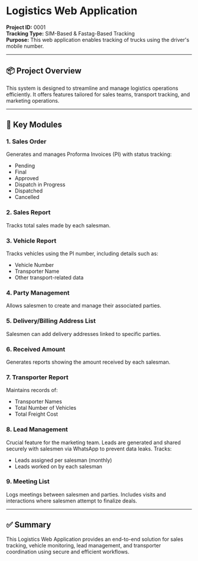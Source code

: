# Logistics Web Application

**Project ID:** 0001  
**Tracking Type:** SIM-Based & Fastag-Based Tracking  
**Purpose:** This web application enables tracking of trucks using the driver's mobile number.

---

## 📦 Project Overview

This system is designed to streamline and manage logistics operations efficiently. It offers features tailored for sales teams, transport tracking, and marketing operations.

---

## 🔧 Key Modules

### 1. Sales Order  
Generates and manages Proforma Invoices (PI) with status tracking:  
- Pending  
- Final  
- Approved  
- Dispatch in Progress  
- Dispatched  
- Cancelled  

### 2. Sales Report  
Tracks total sales made by each salesman.

### 3. Vehicle Report  
Tracks vehicles using the PI number, including details such as:  
- Vehicle Number  
- Transporter Name  
- Other transport-related data  

### 4. Party Management  
Allows salesmen to create and manage their associated parties.

### 5. Delivery/Billing Address List  
Salesmen can add delivery addresses linked to specific parties.

### 6. Received Amount  
Generates reports showing the amount received by each salesman.

### 7. Transporter Report  
Maintains records of:  
- Transporter Names  
- Total Number of Vehicles  
- Total Freight Cost  

### 8. Lead Management  
Crucial feature for the marketing team. Leads are generated and shared securely with salesmen via WhatsApp to prevent data leaks. Tracks:  
- Leads assigned per salesman (monthly)  
- Leads worked on by each salesman  

### 9. Meeting List  
Logs meetings between salesmen and parties. Includes visits and interactions where salesmen attempt to finalize deals.

---

## ✅ Summary

This Logistics Web Application provides an end-to-end solution for sales tracking, vehicle monitoring, lead management, and transporter coordination using secure and efficient workflows.

